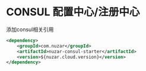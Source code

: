 # CONSUL 配置中心/注册中心

添加consul相关引用

```xml
<dependency>
    <groupId>com.nuzar</groupId>
    <artifactId>nuzar-consul-starter</artifactId>
    <version>${nuzar.cloud.version}</version>
</dependency>
```
